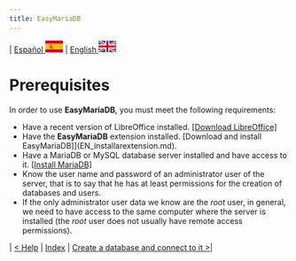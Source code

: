 ```yaml
---
title: EasyMariaDB
---
```


| [ Español ](index.md) ![Jekyll](/img/spain.png) | [ English ](EN_index.md) ![Jekyll](/img/england.png)

# Prerequisites

In order to use **EasyMariaDB**, you must meet the following requirements:

- Have a recent version of LibreOffice installed. [[Download LibreOffice]](https://www.libreoffice.org/download/download-libreoffice)
- Have the **EasyMariaDB** extension installed. [Download and install EasyMariaDB]](EN_installarextension.md).
- Have a MariaDB or MySQL database server installed and have access to it. [[Install MariaDB]](EN_installMariaDB.md)
- Know the user name and password of an administrator user of the server, that is to say that he has at least permissions for the creation of databases and users.
- If the only administrator user data we know are the *root* user, in general, we need to have access to the same computer where the server is installed (the *root* user does not usually have remote access permissions).

| [< Help](EN_ayuda.md) | [Index](EN_index.md#index) | [Create a database and connect to it >](EN_crearbd.md)|
